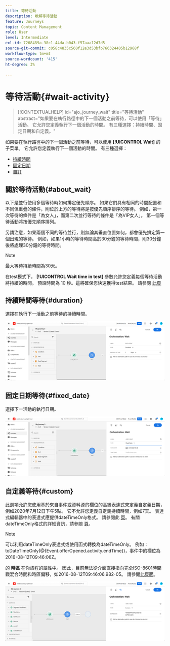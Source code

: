 ```yaml
---
title: 等待活動
description: 瞭解等待活動
feature: Journeys
topic: Content Management
role: User
level: Intermediate
exl-id: 7268489a-38c1-44da-b043-f57aaa12d7d5
source-git-commit: c058c4835c560f12e3d53bfb766324405b12968f
workflow-type: tm+mt
source-wordcount: '415'
ht-degree: 3%

---
```


# 等待活動{#wait-activity}

>[!CONTEXTUALHELP]
>id="ajo_journey_wait"
>title="等待活動"
>abstract="如果要在執行路徑中的下一個活動之前等待，可以使用「等待」活動。 它允許您定義執行下一個活動的時間。 有三種選擇：持續時間、固定日期和自定義。"

如果要在執行路徑中的下一個活動之前等待，可以使用 **[!UICONTROL Wait]** 的子菜單。 它允許您定義執行下一個活動的時間。 有三種選擇：

* [持續時間](#duration)
* [固定日期](#fixed_date)
* [自訂](#custom)

<!--* [Email send time optimization](#email_send_time_optimization)-->

## 關於等待活動{#about_wait}

以下是並行使用多個等待時如何排定優先順序。 如果它們具有相同的時間配置和不同但重疊的條件，則位於上方的等待將是按優先順序排序的等待。 例如，第一次等待的條件是「為女人」，而第二次並行等待的條件是「為VIP女人」。 第一個等待活動將按優先順序排列。

另請注意，如果兩個不同的等待並行，則無論其垂直位置如何，都會優先排定第一個出現的等待。 例如，如果1小時的等待時間高於30分鐘的等待時間，則30分鐘後將處理30分鐘的等待時間。

>[!NOTE]
>
>最大等待持續時間為30天。
>
>在test模式下， **[!UICONTROL Wait time in test]** 參數允許您定義每個等待活動將持續的時間。 預設時間為 10 秒。這將確保您快速獲得test結果。 請參閱 [此頁](../building-journeys/testing-the-journey.md)

## 持續時間等待{#duration}

選擇在執行下一活動之前等待的持續時間。

![](assets/journey55.png)

## 固定日期等待{#fixed_date}

選擇下一活動的執行日期。

![](assets/journey56.png)

## 自定義等待{#custom}

此選項允許您使用基於來自事件或資料源的欄位的高級表達式來定義自定義日期，例如2020年7月12日下午5點。 它不允許您定義自定義持續時間，例如7天。 表達式編輯器中的表達式應提供dateTimeOnly格式。 請參閱此 [頁](expression/expressionadvanced.md)。 有關dateTimeOnly格式的詳細資訊，請參閱 [頁](expression/data-types.md)。

>[!NOTE]
>
>可以利用dateTimeOnly表達式或使用函式轉換為dateTimeOnly。 例如：toDateTimeOnly(@{Event.offerOpened.activity.endTime})，事件中的欄位為2016-08-12T09:46:06Z。
>
>的 **時區** 在你旅程的屬性中。 因此，目前無法從介面直接指向完全ISO-8601時間戳混合時間和時區偏移，如2016-08-12T09:46:06.982-05。 請參閱[此頁面](../building-journeys/timezone-management.md)。

![](assets/journey57.png)

<!--## Email send time optimization{#email_send_time_optimization}

This type of wait uses a score calculated in Adobe Experience Platform. The score calculates the propensity to click or open an email in the future based on past behavior. Note that the algorithm calculating the score needs a certain amount of data to work. As a result, when it does not have enough data, the default wait time will apply. At publication time, you’ll be notified that the default time applies.

>[!NOTE]
>
>The first event of your journey must have a namespace.
>
>This capability is only available after an **[!UICONTROL Email]** activity. You need to have Adobe Campaign Standard.

1. In the **[!UICONTROL Amount of time]** field, define the number of hours to consider to optimize email sending.
1. In the **[!UICONTROL Optimization type]** field, choose if the optimization should increase clicks or opens.
1. In the **[!UICONTROL Default time]** field, define the default time to wait if the predictive send time score is not available.

    >[!NOTE]
    >
    >Note that the send time score can be unavailable because there is not enough data to perform the calculation. In this case, you will be informed, at publication time, that the default time applies.

![](assets/journey57bis.png)-->
